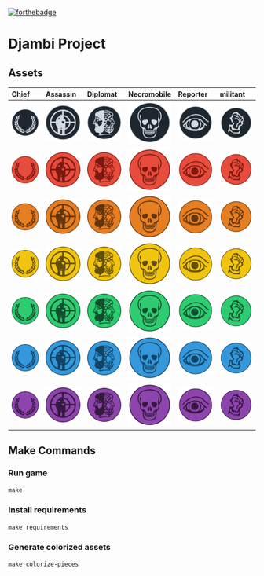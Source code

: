 [![forthebadge](https://forthebadge.com/images/badges/made-with-python.svg)](https://forthebadge.com)
# Djambi Project

## Assets

| Chief                                     | Assassin | Diplomat | Necromobile| Reporter                                     | militant | 
|:------------------------------------------|:---------|:---------|:------------|:---------|:---------------------------------------------|
| <img src="./assets/pieces/black/chief.svg"> | <img src="./assets/pieces/black/assassin.svg">|<img src="./assets/pieces/black/diplomat.svg">| <img src="./assets/pieces/black/necromobile.svg">| <img src="./assets/pieces/black/reporter.svg">|  <img src="./assets/pieces/black/militant.svg">         | 
| <img src="./assets/pieces/red/chief.svg"> | <img src="./assets/pieces/red/assassin.svg">|<img src="./assets/pieces/red/diplomat.svg">| <img src="./assets/pieces/red/necromobile.svg">| <img src="./assets/pieces/red/reporter.svg">|  <img src="./assets/pieces/red/militant.svg">         | 
| <img src="./assets/pieces/orange/chief.svg"> | <img src="./assets/pieces/orange/assassin.svg">|<img src="./assets/pieces/orange/diplomat.svg">| <img src="./assets/pieces/orange/necromobile.svg">| <img src="./assets/pieces/orange/reporter.svg">|  <img src="./assets/pieces/orange/militant.svg">         | 
| <img src="./assets/pieces/yellow/chief.svg"> | <img src="./assets/pieces/yellow/assassin.svg">|<img src="./assets/pieces/yellow/diplomat.svg">| <img src="./assets/pieces/yellow/necromobile.svg">| <img src="./assets/pieces/yellow/reporter.svg">|  <img src="./assets/pieces/yellow/militant.svg">         | 
| <img src="./assets/pieces/green/chief.svg"> | <img src="./assets/pieces/green/assassin.svg">|<img src="./assets/pieces/green/diplomat.svg">| <img src="./assets/pieces/green/necromobile.svg">| <img src="./assets/pieces/green/reporter.svg">|  <img src="./assets/pieces/green/militant.svg">         | 
| <img src="./assets/pieces/blue/chief.svg"> | <img src="./assets/pieces/blue/assassin.svg">|<img src="./assets/pieces/blue/diplomat.svg">| <img src="./assets/pieces/blue/necromobile.svg">| <img src="./assets/pieces/blue/reporter.svg">|  <img src="./assets/pieces/blue/militant.svg">         | 
| <img src="./assets/pieces/purple/chief.svg"> | <img src="./assets/pieces/purple/assassin.svg">|<img src="./assets/pieces/purple/diplomat.svg">| <img src="./assets/pieces/purple/necromobile.svg">| <img src="./assets/pieces/purple/reporter.svg">|  <img src="./assets/pieces/purple/militant.svg">         | 



## Make Commands

### Run game

```shell
make
```

### Install requirements 

```shell
make requirements
```

### Generate colorized assets 

```shell
make colorize-pieces 
```
